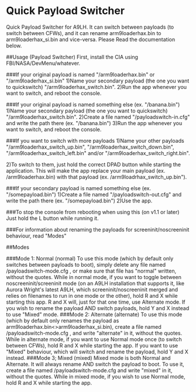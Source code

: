 # Quick Payload Switcher
Quick Payload Switcher for A9LH. It can switch between payloads (to switch between CFWs), and it can rename arm9loaderhax.bin to arm9loaderhax_si.bin and vice-versa. Please Read the documentation below.

##Usage (Payload Switcher)
First, install the CIA using FBI/NASA/DevMenu/whatever.

###If your original payload is named "/arm9loaderhax.bin" or "/arm9loaderhax_si.bin"
1)Name your secondary payload (the one you want to quickswitch) "/arm9loaderhax_switch.bin".
2)Run the app whenever you want to switch, and reboot the console.

###If your original payload is named something else (ex. "/banana.bin")
1)Name your secondary payload (the one you want to quickswitch) "/arm9loaderhax_switch.bin".
2)Create a file named "/payloadswitch-in.cfg" and write the path there (ex. "/banana.bin")
3)Run the app whenever you want to switch, and reboot the console.

###If you want to switch with more payloads
1)Name your other payloads "/arm9loaderhax_switch_up.bin", "/arm9loaderhax_switch_down.bin", "/arm9loaderhax_switch_left.bin" and/or "/arm9loaderhax_switch_right.bin".

2)To switch to them, just hold the correct DPAD button while starting the application. This will make the app replace your main payload (ex. /arm9loaderhax.bin) with that payload (ex. /arm9loadrhax_switch_up.bin").


###If your secondary payload is named something else (ex. "/somepayload.bin")
1)Create a file named "/payloadswitch-out.cfg" and write the path there (ex. "/somepayload.bin")
2)Use the app.

###To stop the console from rebooting when using this (on v1.1 or later)
Just hold the L button while running it.

###For information about renaming the payloads for screeninit/noscreeninit behaviour, read "Modes"


##Modes

###Mode 1: Normal (normal)
To use this mode (which by default only switches between payloads to boot), simply delete any file named /payloadswitch-mode.cfg , or make sure that file has "normal" written, without the quotes.
While in normal mode, if you want to toggle between noscreeninit/screeninit mode (on an A9LH installation that supports it, like Aurora Wright's latest A9LH, which screeninit/noscreeninit merged and relies on filenames to run in one mode or the other), hold R and X while starting this app. R and X will, just for that one time, use Alternate mode.
If you wish to rename the payload AND switch payloads, hold Y and X instead to use "Mixed" mode.
###Mode 2: Alternate (alternate)
To use this mode (which by default only renames the payload as arm9loaderhax.bin<>arm9loaderhax_si.bin), create a file named /payloadswitch-mode.cfg , and write "alternate" in it, without the quotes.
While in alternate mode, if you want to use Normal mode once (to switch between CFWs), hold R and X while starting the app. If you want to use "Mixed" behaviour, which will switch and rename the payload, hold Y and X instead.
###Mode 3; Mixed (mixed)
Mixed mode is both Normal and Alternate. It will always rename AND switch the payload to boot. To use it, create a file named /payloadswitch-mode.cfg and write "mixed" in it, without the quotes.
While in mixed mode, if you wish to use Normal mode, hold R and X while starting the app.
